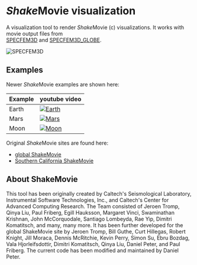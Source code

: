 # *Shake*Movie visualization

A visualization tool to render *Shake*Movie (c) visualizations. 
It works with movie output files from  
[SPECFEM3D](https://github.com/geodynamics/specfem3d) and 
[SPECFEM3D_GLOBE](https://github.com/geodynamics/specfem3d_globe).


 <!-- raw image: https://raw.githubusercontent.com/wiki/geodynamics/specfem3d/figures/specfem3d.jpg -->
 ![SPECFEM3D](https://raw.githubusercontent.com/wiki/geodynamics/specfem3d/figures/specfem3d.jpg "SPECFEM3D Los Angeles screenshot") 


## Examples

Newer *Shake*Movie examples are shown here:

| Example | youtube video |
| ---     | ---           |
| Earth | [![Earth](https://img.youtube.com/vi/gTd_bml5Zik/0.jpg)](https://www.youtube.com/watch?v=gTd_bml5Zik) |
| Mars | [![Mars](https://img.youtube.com/vi/ilna9RAX6r8/0.jpg)](https://www.youtube.com/watch?v=ilna9RAX6r8) |
| Moon | [![Moon](https://img.youtube.com/vi/j0x_eXAdvzs/0.jpg)](https://www.youtube.com/watch?v=j0x_eXAdvzs) |


Original *Shake*Movie sites are found here:
- [global ShakeMovie](https://global.shakemovie.princeton.edu) 
- [Southern California ShakeMovie](http://www.shakemovie.caltech.edu) 


## About ShakeMovie

This tool has been originally created by Caltech's Seismological Laboratory, Instrumental Software Technologies, Inc., 
and Caltech's Center for Advanced Computing Research. The Team consisted of
Jeroen Tromp, Qinya Liu, Paul Friberg, Egill Hauksson, Margaret Vinci, Swaminathan Krishnan, 
John McCorquodale, Santiago Lombeyda, Rae Yip, Dimitri Komatitsch, and many, many more.
It has been further developed for the global ShakeMovie site by Jeroen Tromp, Bill Guthe, Curt Hillegas, 
Robert Knight, Jill Moraca, Dennis McRitchie, Kevin Perry, Simon Su, Ebru Bozdag, Vala Hjorleifsdottir, 
Dimitri Komatitsch, Qinya Liu, Daniel Peter, and Paul Friberg. 
The current code has been modified and maintained by Daniel Peter.


